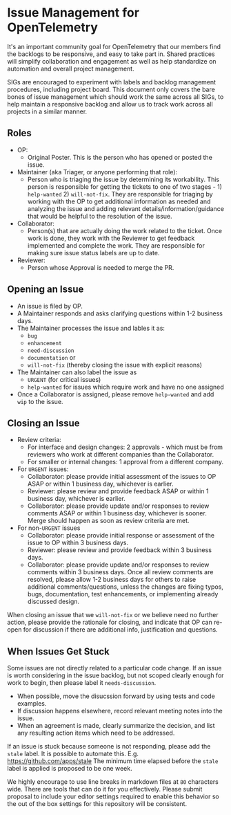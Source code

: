 # Issue Management for OpenTelemetry

It's an important community goal for OpenTelemetry that our members find the backlogs 
to be responsive, and easy to take part in. Shared practices will simplify collaboration 
and engagement as well as help standardize on automation and overall project management.

SIGs are encouraged to experiment with labels and backlog management procedures, 
including project board. This document only covers the bare bones of issue management 
which should work the same across all SIGs, to help maintain a responsive backlog and 
allow us to track work across all projects in a similar manner.


## Roles

- OP:
  - Original Poster. This is the person who has opened or posted the issue.
- Maintainer (aka Triager, or anyone performing that role):
  - Person who is triaging the issue by determining its workability. This person is 
    responsible for getting the tickets to one of two stages - 1) `help-wanted` 
    2) `will-not-fix`. They are responsible for triaging by working with the OP to get 
    additional information as needed and analyzing the issue and adding relevant 
    details/information/guidance that would be helpful to the resolution of the issue.
- Collaborator:
  - Person(s) that are actually doing the work related to the ticket. Once work is done, 
    they work with the Reviewer to get feedback implemented and complete the work. They 
    are responsible for making sure issue status labels are up to date.
- Reviewer:
  - Person whose Approval is needed to merge the PR.


## Opening an Issue

- An issue is filed by OP.
- A Maintainer responds and asks clarifying questions within 1-2 business days.
- The Maintainer processes the issue and lables it as:
  - `bug`
  - `enhancement`
  - `need-discussion`
  - `documentation` or
  - `will-not-fix` (thereby closing the issue with explicit reasons)
- The Maintainer can also label the issue as
  - `URGENT` (for critical issues)
  - `help-wanted` for issues which require work and have no one assigned
- Once a Collaborator is assigned, please remove `help-wanted` and add `wip` to 
  the issue.


## Closing an Issue

- Review criteria:
  - For interface and design changes: 2 approvals - which must be from reviewers 
    who work at different companies than the Collaborator.
  - For smaller or internal changes: 1 approval from a different company.
- For `URGENT` issues:
  - Collaborator: please provide initial assessment of the issues to OP ASAP or 
    within 1 business day, whichever is earlier.
  - Reviewer: please review and provide feedback ASAP or within 1 business day, 
    whichever is earlier.
  - Collaborator: please provide update and/or responses to review comments ASAP
    or within 1 business day, whichever is sooner. Merge should happen as soon as
    review criteria are met.
- For non-`URGENT` issues
  - Collaborator: please provide initial response or assessment of the issue to 
    OP within 3 business days.
  - Reviewer: please review and provide feedback within 3 business days.
  - Collaborator: please provide update and/or responses to review comments
    within 3 business days. Once all review comments are resolved, please allow 
    1-2 business days for others to raise additional comments/questions, unless
    the changes are fixing typos, bugs, documentation, test enhancements, or 
    implementing already discussed design.

When closing an issue that we `will-not-fix` or we believe need no further 
action, please provide the rationale for closing, and indicate that OP can 
re-open for discussion if there are additional info, justification and 
questions.


## When Issues Get Stuck

Some issues are not directly related to a particular code change. If an 
issue is worth considering in the issue backlog, but not scoped clearly 
enough for work to begin, then please label it `needs-discussion`.

- When possible, move the disucssion forward by using tests and code examples.
- If discussion happens elsewhere, record relevant meeting notes into the
  issue.
- When an agreement is made, clearly summarize the decision, and list any 
  resulting action items which need to be addressed.
  
If an issue is stuck because someone is not responding, please add the `stale` 
label. It is possible to automate this. E.g. https://github.com/apps/stale 
The minimum time elapsed before the `stale` label is applied is proposed to be 
one week.

We highly encourage to use line breaks in markdown files at `80` characters
wide. There are tools that can do it for you effectively. Please submit proposal
to include your editor settings required to enable this behavior so the out of
the box settings for this repository will be consistent.

